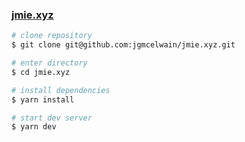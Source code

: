 ### [jmie.xyz](https://jmie.xyz)

```bash
# clone repository
$ git clone git@github.com:jgmcelwain/jmie.xyz.git

# enter directory
$ cd jmie.xyz

# install dependencies
$ yarn install

# start dev server
$ yarn dev
```
